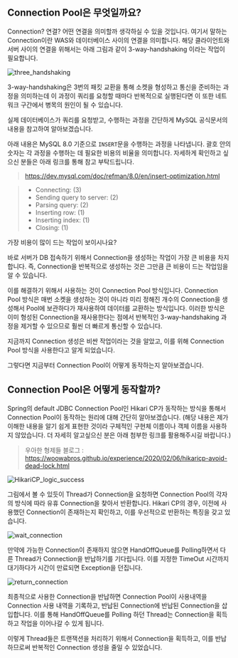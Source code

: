 ## Connection Pool은 무엇일까요? 

 Connection? 연결? 어떤 연결을 의미할까 생각하실 수 있을 것입니다. 여기서 말하는 Connection이란 WAS와 데이터베이스 사이의 연결을 의미합니다. 해당 클라이언트와 서버 사이의 연결을 위해서는 아래 그림과 같이 3-way-handshaking 이라는 작업이 필요합니다.  



![three_handshaking](https://user-images.githubusercontent.com/54772162/103903326-1dd1a480-513f-11eb-85f4-910a857b5da1.PNG)

 3-way-handshaking은 3번의 패킷 교환을 통해 소켓을 형성하고 통신을 준비하는 과정을 의미하는데 이 과정이 쿼리를 요청할 때마다 반복적으로 실행된다면 이 또한 네트워크 구간에서 병목의 원인이 될 수 있습니다.

 

 실제 데이터베이스가 쿼리를 요청받고, 수행하는 과정을 간단하게 MySQL 공식문서의 내용을 참고하여 알아보겠습니다.



 아래 내용은 MySQL 8.0 기준으로 `INSERT`문을 수행하는 과정을 나타냅니다. 괄호 안의 숫자는 각 과정을 수행하는 데 필요한 비용의 비율을 의미합니다. 자세하게 확인하고 싶으신 분들은 아래 링크를 통해 참고 부탁드립니다.

> https://dev.mysql.com/doc/refman/8.0/en/insert-optimization.html

> - Connecting: (3)
> - Sending query to server: (2)
> - Parsing query: (2)
> - Inserting row: (1)
> - Inserting index: (1)
> - Closing: (1)

 가장 비용이 많이 드는 작업이 보이시나요? 



 바로 서버가 DB 접속하기 위해서 Connection을 생성하는 작업이 가장 큰 비용을 차지합니다. 즉, Connection을 반복적으로 생성하는 것은 그만큼 큰 비용이 드는 작업임을 알 수 있습니다.  



 이를 해결하기 위해서 사용하는 것이 Connection Pool 방식입니다. Connection Pool 방식은 매번 소켓을 생성하는 것이 아니라 미리 정해진 개수의 Connection을 생성해서 Pool에 보관하다가 재사용하여 데이터를 교환하는 방식입니다. 이러한 방식은 이미 형성된 Connection을 재사용한다는 점에서 반복적인 3-way-handshaking 과정을 제거할 수 있으므로 훨씬 더 빠르게 통신할 수 있습니다.



 지금까지 Connection 생성은 비싼 작업이라는 것을 알았고, 이를 위해 Connection Pool 방식을 사용한다고 알게 되었습니다.



그렇다면 지금부터 Connection Pool이 어떻게 동작하는지 알아보겠습니다.



## Connection Pool은 어떻게 동작할까?

  Spring의 default JDBC Connection Pool인 Hikari CP가 동작하는 방식을 통해서 Connection Pool이 동작하는 원리에 대해 간단히 알아보겠습니다. (해당 내용은 제가 이해한 내용을 알기 쉽게 표현한 것이라 구체적인 구현체 이름이나 객체 이름을 사용하지 않았습니다. 더 자세히 알고싶으신 분은 아래 첨부한 링크를 활용해주시길 바랍니다.)

> 우아한 형제들 블로그 : https://woowabros.github.io/experience/2020/02/06/hikaricp-avoid-dead-lock.html

![HikariCP_logic_success](https://user-images.githubusercontent.com/54772162/103903409-3215a180-513f-11eb-9146-dcbc39bc3a18.PNG)



 그림에서 볼 수 있듯이 Thread가 Connection을 요청하면 Connection Pool의 각자의 방식에 따라 유휴 Connection을 찾아서 반환합니다. Hikari CP의 경우, 이전에 사용했던 Connection이 존재하는지 확인하고, 이를 우선적으로 반환하는 특징을 갖고 있습니다. 

![wait_connection](https://user-images.githubusercontent.com/54772162/103903459-422d8100-513f-11eb-9cf8-58b2d3c036f8.PNG)

 만약에 가능한 Connection이 존재하지 않으면 HandOffQueue를 Polling하면서 다른 Thread가 Connection을 반납하기를 기다립니다. 이를 지정한 TimeOut 시간까지 대기하다가 시간이 만료되면 Exception을 던집니다.

![return_connection](https://user-images.githubusercontent.com/54772162/103903516-55d8e780-513f-11eb-8fb7-596cda4c8163.PNG)

 최종적으로 사용한 Connection을 반납하면 Connection Pool이 사용내역을 Connection 사용 내역을 기록하고, 반납된 Connection에 반납된 Connection을 삽입합니다. 이를 통해 HandOffQueue를 Polling 하던 Thread는 Connection을 획득하고 작업을 이어나갈 수 있게 됩니다.



 이렇게 Thread들은 트랜잭션을 처리하기 위해서 Connection을 획득하고, 이를 반납하므로써 반복적인 Connection 생성을 줄일 수 있었습니다.